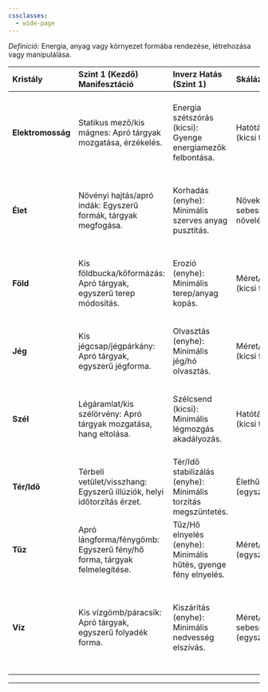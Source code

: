 ```yaml
---
cssclasses:
  - wide-page
---
```

_Definíció:_ Energia, anyag vagy környezet formába rendezése, létrehozása vagy manipulálása.

| Kristály          | Szint 1 (Kezdő) Manifesztáció                                           | Inverz Hatás (Szint 1)                                          | Skálázódás (Szint 1)                                    | Szint 2 (Haladó) Manifesztáció                                                 | Inverz Hatás (Szint 2)                                                               | Skálázódás (Szint 2)                                                               | Szint 3 (Mesteri) Manifesztáció                                                                     | Inverz Hatás (Szint 3)                                                                     | Skálázódás (Szint 3)                                                                                 |
| :---------------- | :---------------------------------------------------------------------- | :-------------------------------------------------------------- | :------------------------------------------------------ | :----------------------------------------------------------------------------- | :----------------------------------------------------------------------------------- | :--------------------------------------------------------------------------------- | :-------------------------------------------------------------------------------------------------- | :----------------------------------------------------------------------------------------- | :--------------------------------------------------------------------------------------------------- |
| **Elektromosság** | Statikus mező/kis mágnes: Apró tárgyak mozgatása, érzékelés.            | Energia szétszórás (kicsi): Gyenge energiamezők felbontása.     | Hatótávolság/erő növelése (kicsi tárgyakra).            | Elektromos rács/közepes mágnes: Kisebb tárgyak formázása/manipulációja.        | Energia szétszórás (közepes): Közepes energiamezők felbontása.                       | Erő növelése, nagyobb tárgyak formázása/manipulációja.                             | Komplex energia/mágneses forma: Nagyobb/komplexebb tárgyak/mezők formázása, szerkezeti befolyás.    | Energia szétszórás (jelentős): Jelentős energiamezők felbontása, rendszerek szétesése.     | Jelentős erő növelése, nagy/komplex tárgyak/mezők formázása/manipulációja, tartósabb hatás.          |
| **Élet**          | Növényi hajtás/apró indák: Egyszerű formák, tárgyak megfogása.          | Korhadás (enyhe): Minimális szerves anyag pusztítás.            | Növekedés sebességének/erősségének növelése.            | Gyors növekedés/szerves formázás: Közepes méretű növény/szerves forma alkotás. | Korhadás (közepes): Közepes mennyiségű szerves anyag pusztítás.                      | Forma/méret növelése, ellenállóbb alkotások, gyorsabb formázás.                    | Életforma alakítás/komplex növényi struktúra: Élőlény (limitált) vagy nagy/összetett növényi forma. | Korhadás (jelentős): Jelentős mennyiségű szerves anyag pusztítás, porrá válás.             | Komplexitás/méret növelése, élőlények formázása (korlátozottan), tartósabb/ellenállóbb alkotások.    |
| **Föld**          | Kis földbucka/kőformázás: Apró tárgyak, egyszerű terep módosítás.       | Erozió (enyhe): Minimális terep/anyag kopás.                    | Méret/szilárdság növelése (kicsi formák).               | Kőfal/gödör képzés: Közepes méretű terep módosítás/struktúra alkotás.          | Erozió (közepes): Közepes terep/anyag kopás, struktúrák gyengítése.                  | Méret/szilárdság növelése, gyorsabb alkotás, nehezebb áttörni.                     | Hatalmas kőstruktúra/terep átalakítás: Nagy/komplex struktúra, terep jelentős formázása.            | Erozió (jelentős): Jelentős terep/anyag pusztítás, struktúrák összeomlása.                 | Jelentős méret/szilárdság növelése, komplexitás, gyorsabb/tartósabb átalakítás/alkotás.              |
| **Jég**           | Kis jégcsap/jégpárkány: Apró tárgyak, egyszerű jégforma.                | Olvasztás (enyhe): Minimális jég/hó olvasztás.                  | Méret/szilárdság növelése (kicsi formák).               | Jégfal/jégcsapda: Közepes méretű jégstruktúra alkotás.                         | Olvasztás (közepes): Közepes jég/hó olvasztás, pára képzés.                          | Méret/szilárdság növelése, gyorsabb alkotás, nehezebb áttörni.                     | Hatalmas jégstruktúra/tárgy formázás: Nagy/komplex jégforma, akár mozgó jégalkotás.                 | Olvasztás (jelentős): Jelentős jég/hó olvasztás, terület elárasztása/ködbe borítása.       | Jelentős méret/szilárdság növelése, komplexitás, gyorsabb/tartósabb alkotás, mozgó formák.           |
| **Szél**          | Légáramlat/kis szélörvény: Apró tárgyak mozgatása, hang eltolása.       | Szélcsend (kicsi): Minimális légmozgás akadályozás.             | Hatótávolság/erő növelése (kicsi tárgyakra).            | Szélcsatorna/közepes örvény: Közepes tárgyak mozgatása, hang formázása.        | Szélcsend (közepes): Közepes légmozgás akadályozás, hangok csillapítása.             | Erő növelése, nagyobb tárgyak mozgatása, pontosabb hangformázás.                   | Viharos szélforma/hangminta: Nagy/komplex szélforma, komoly hangmanipuláció (pl. beszédet is).      | Légüres tér/teljes szélcsend: Jelentős légmozgás akadályozás, hangok teljes megszüntetése. | Jelentős erő/méret növelése, komplexitás, gyorsabb/tartósabb formázás, komoly hanghatások.           |
| **Tér/Idő**       | Térbeli vetület/visszhang: Egyszerű illúziók, helyi időtorzítás érzet.  | Tér/Idő stabilizálás (enyhe): Minimális torzítás megszüntetés.  | Élethűség/méret növelése (egyszerű illúziók).           | Térbeli illúzió/időhullám: Részletesebb illúzió, kisebb időtorzítás.           | Tér/Idő stabilizálás (közepes): Közepes torzítás megszüntetés.                       | Részletesség/méret növelése (részletes illúziók), időtorzítás mértékének növelése. | Komplex tér/idő konstrukció: Valósághű illúziók, térbeli "zsebek", időbeli lassító/gyorsító mező.   | Tér/Idő stabilizálás (jelentős): Jelentős torzítás megszüntetés, tér/idő horgony.          | Valósághűség/méret növelése (komplex illúziók), drasztikusabb időtorzítás, stabilabb térbeli formák. |
| **Tűz**           | Apró lángforma/fénygömb: Egyszerű fény/hő forma, tárgyak felmelegítése. | Tűz/Hő elnyelés (enyhe): Minimális hűtés, gyenge fény elnyelés. | Méret/fényerő növelése (egyszerű formák).               | Lángfal/fényforma: Közepes méretű tűz/fény forma, hő formázása.                | Tűz/Hő elnyelés (közepes): Közepes hűtés, fény elnyelés.                             | Méret növelése, nehezebb áttörni (lángfal), intenzívebb hő.                        | Komplex lángstruktúra/fényalakzat: Nagy/komplex tűz/fény forma, akár "élő" lángalakzatok.           | Tűz/Hő elnyelés (jelentős): Jelentős hűtés, fény teljes elnyelése (sötétség).              | Jelentős méret/komplexitás növelése, tartósabb/ellenállóbb formák, akár mozgó lángalakzatok.         |
| **Víz**           | Kis vízgömb/páracsík: Apró tárgyak, egyszerű folyadék forma.            | Kiszárítás (enyhe): Minimális nedvesség elszívás.               | Méret/formázás sebességének növelése (egyszerű formák). | Vízfal/vízoszlop: Közepes méretű vízforma, folyadék nyomás formázása.          | Kiszárítás (közepes): Közepes nedvesség elszívás, folyadék formák instabillá tétele. | Méret növelése, nehezebb áttörni (vízfal), erősebb nyomás.                         | Hatalmas víztömeg formázása/vízkonstrukció: Nagy/komplex vízforma, akár mozgó vízalakzat.           | Kiszárítás (jelentős): Jelentős nedvesség elszívás, folyadék formák szétoszlatása.         | Jelentős méret/komplexitás növelése, tartósabb/ellenállóbb formák, akár mozgó vízalakzatok.          |

---